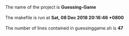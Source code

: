 The name of the project is **Guessing-Game**</br></br>
The makefile is run at **Sat, 08 Dec 2018 20:16:46 +0800</br></br>**
The number of lines contained in guessinggame.sh is **47**</br>
